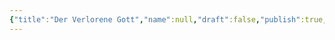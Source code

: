 ```yaml
---
{"title":"Der Verlorene Gott","name":null,"draft":false,"publish":true,"path":"Tagebuch/Der Verlorene Gott/index.md","permalink":"/tagebuch/der-verlorene-gott/index/","PassFrontmatter":true}
---
```


